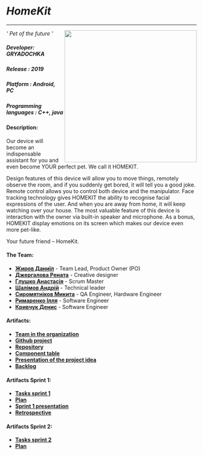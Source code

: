 # *HomeKit*
****
*' Pet of the future '*
<img align="right" src="https://i.imgur.com/6nyD8H7.png" width="350" height="350" />
##### Developer: ***GRYADOCHKA***
##### Release : *2019*
##### Platform : *Android, PC*
##### Programming languages : *C++, java*

#### Description:

Our device will become an indispensable assistant for you and even become YOUR perfect pet. We call it HOMEKIT.

Design features of this device will allow you to move things, remotely observe the room, and if you suddenly get bored, it will tell you a good joke. Remote control allows you to control both device and the manipulator. Face tracking technology gives HOMEKIT the ability to recognise facial expressions of the user. And when you are away from home, it will keep watching over your house. The most valuable feature of this device is interaction with the owner via built-in speaker and microphone. As a bonus, HOMEKIT display emotions on its screen which makes our device even more pet-like.

Your future friend – HomeKit.

#### The Team:  
- [**Жиров Даниїл**](https://github.com/daniilzhyrov) - Team Lead, Product Owner (PO)
- [**Джергалова Рената**](https://github.com/le-kalmique) - Creative designer
- [**Глушко Анастасія**](https://github.com/nastyaglushko) - Scrum Master 
- [**Шалімов Андрій**](https://github.com/mycodeiscat) - Technical leader
- [**Сиромятніков Микита**](https://github.com/Nik1tasm) - QA Engineer, Hardware Engineer
- [**Римаренко Ілля**](https://github.com/ProbablyNextTime) - Software Engineer
- [**Кривчук Денис**](https://github.com/dionissqq) - Software Engineer
#### Artifacts:
- [**Team in the organization**](https://github.com/orgs/progbase/teams/gryadochka)
- [**Github project**](https://github.com/orgs/progbase/projects/6)
- [**Repository**](https://github.com/progbase/HomeKit)
- [**Сomponent table**](https://docs.google.com/spreadsheets/d/1DZDRZkOOVyxAc-M4gztyLiYBIonay2FJwdMOpIrwLXU/edit#gid=0)
- [**Presentation of the project idea**](https://docs.google.com/presentation/d/1sRCOvDxCtTtzu4tZIpsS6Pp-erHIy61-DXYOvgvIS_o/edit)
- [**Backlog**](https://docs.google.com/spreadsheets/d/1aQ9tZgT522S94e3fBasuauoAigkkwkmBKEJNF5MWtSg/edit#gid=0)
#### Artifacts Sprint 1:
- [**Tasks sprint 1**](https://docs.google.com/spreadsheets/d/1aQ9tZgT522S94e3fBasuauoAigkkwkmBKEJNF5MWtSg/edit#gid=911513633)
- [**Plan**](https://docs.google.com/document/d/1TWNODkeiwLQaMklG_nyS25lRXNq29ExbJCHUb5HelgI/edit)
- [**Sprint 1 presentation**](https://docs.google.com/presentation/d/1AVIn1SLPs3mk1NeoETsZqFrA-mEeoUq3JR3bSBaRAL8/edit#slide=id.g4d1de9b895_0_1516)
- [**Retrospective**](https://docs.google.com/spreadsheets/d/1D38zsEo0lLLWKJ5LPqB9pn0SP6OBRU4Uqhg8xISAuDY/edit#gid=0)
#### Artifacts Sprint 2:
- [**Tasks sprint 2**](https://docs.google.com/spreadsheets/d/1aQ9tZgT522S94e3fBasuauoAigkkwkmBKEJNF5MWtSg/edit#gid=1635750910)
- [**Plan**](https://docs.google.com/document/d/1OllxmuD_oIc9DMxwn_ISI7PhWtCSLhCrsA1aImLRJgI/edit)
